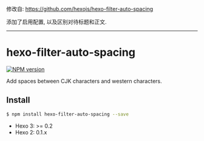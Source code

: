 修改自: https://github.com/hexojs/hexo-filter-auto-spacing

添加了启用配置, 以及区别对待标题和正文.

---

# hexo-filter-auto-spacing

[![NPM version](https://badge.fury.io/js/hexo-filter-auto-spacing.svg)](http://badge.fury.io/js/hexo-filter-auto-spacing)

Add spaces between CJK characters and western characters.

## Install

``` bash
$ npm install hexo-filter-auto-spacing --save
```

- Hexo 3: >= 0.2
- Hexo 2: 0.1.x